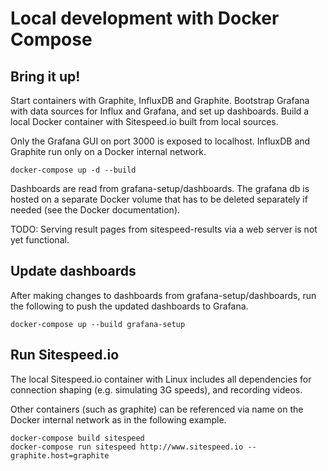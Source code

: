 # Local development with Docker Compose

## Bring it up!
Start containers with Graphite, InfluxDB and Graphite.
Bootstrap Grafana with data sources for Influx and Grafana, and set up dashboards.
Build a local Docker container with Sitespeed.io built from local sources.

Only the Grafana GUI on port 3000 is exposed to localhost.
InfluxDB and Graphite run only on a Docker internal network.
```
docker-compose up -d --build
```
Dashboards are read from grafana-setup/dashboards. The grafana db is hosted on a separate Docker volume
that has to be deleted separately if needed (see the Docker documentation).

TODO: Serving result pages from sitespeed-results via a web server is not yet functional.

## Update dashboards
After making changes to dashboards from grafana-setup/dashboards,
run the following to push the updated dashboards to Grafana.
```
docker-compose up --build grafana-setup
```

## Run Sitespeed.io
The local Sitespeed.io container with Linux includes all dependencies for connection shaping
(e.g. simulating 3G speeds), and recording videos.

Other containers (such as graphite) can be referenced via name on the Docker internal network
as in the following example.

```
docker-compose build sitespeed
docker-compose run sitespeed http://www.sitespeed.io --graphite.host=graphite
```
